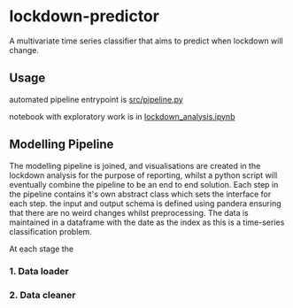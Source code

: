 # lockdown-predictor

A multivariate time series classifier that aims to predict when lockdown will change. 

## Usage

automated pipeline entrypoint is [src/pipeline.py](src/pipeline.py)

notebook with exploratory work is in [lockdown_analysis.ipynb](lockdown_analysis.ipynb)


## Modelling Pipeline

The modelling pipeline is joined, and visualisations are created in the lockdown analysis for the purpose of reporting, whilst a python script will eventually combine the pipeline to be an end to end solution. Each step in the pipeline contains it's own abstract class which sets the interface for each step. the input and output schema is defined using pandera ensuring that there are no weird changes whilst preprocessing. The data is maintained in a dataframe with the date as the index as this is a time-series classification problem.

At each stage the 

### 1. Data loader

### 2. Data cleaner